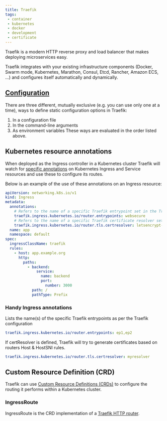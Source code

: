 ```yaml
---
title: Traefik
tags:
 - container
 - kubernetes
 - docker
 - development
 - certificate
---
```


Traefik is a modern HTTP reverse proxy and load balancer that makes deploying microservices easy.
<!--more-->
Traefik integrates with your existing infrastructure components (Docker, Swarm mode, Kubernetes, Marathon, Consul, Etcd, Rancher, Amazon ECS, ...) and configures itself automatically and dynamically.

## [Configuration](https://doc.traefik.io/traefik/v2.0/getting-started/configuration-overview/)

There are three different, mutually exclusive (e.g. you can use only one at a time), ways to define static configuration options in Traefik:

1. In a configuration file
2. In the command-line arguments
3. As environment variables
These ways are evaluated in the order listed above.

## Kubernetes resource annotations

When deployed as the Ingress controller in a Kubernetes cluster Traefik will watch for [specific annotations](https://doc.traefik.io/traefik/routing/providers/kubernetes-ingress/#annotations) 
on Kubernetes Ingress and Service resources and use these to configure its routes.

Below is an example of the use of these annotations on an Ingress resource:

```yaml
apiVersion: networking.k8s.io/v1
kind: Ingress
metadata:
  annotations:
    # Refers to the name of a specific Traefik entrypoint set in the Traefik configuration
    traefik.ingress.kubernetes.io/router.entrypoints: websecure
    # Refers to the name of a specific Traefik certificate resolver set in the Traefik configuration
    traefik.ingress.kubernetes.io/router.tls.certresolver: letsencrypt--duckdns-resolver
  name: app
  namespace: default
spec:
  ingressClassName: traefik
  rules:
    - host: app.example.org
      http:
        paths:
          - backend:
              service:
                name: backend
                port:
                  number: 3000
            path: /
            pathType: Prefix
```

### Handy Ingress annotations

Lists the name(s) of the specific Traefik entrypoints as per the Traefik configuration

```yaml
traefik.ingress.kubernetes.io/router.entrypoints: ep1,ep2
```

If certResolver is defined, Traefik will try to generate certificates based on routers Host & HostSNI rules.
```yaml
traefik.ingress.kubernetes.io/router.tls.certresolver: myresolver
```

## Custom Resource Definition (CRD)

Traefik can use [Custom Resource Definitions (CRDs)](https://doc.traefik.io/traefik/routing/providers/kubernetes-crd/) to 
configure the routing it performs within a Kubernetes cluster.

### IngressRoute

IngressRoute is the CRD implementation of a [Traefik HTTP router](https://doc.traefik.io/traefik/routing/routers/#configuring-http-routers).


